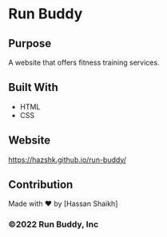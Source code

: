 # Run Buddy

## Purpose
A website that offers fitness training services.

## Built With
* HTML
* CSS

## Website
https://hazshk.github.io/run-buddy/

## Contribution
Made with ❤️ by [Hassan Shaikh]

### ©️2022 Run Buddy, Inc 
